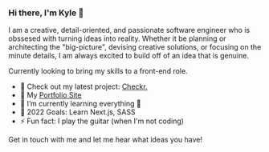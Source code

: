 ### Hi there, I'm Kyle 👋

I am a creative, detail-oriented, and passionate software engineer who is obssesed with turning ideas into reality. Whether it be planning or architecting the "big-picture", devising creative solutions, or focusing on the minute details, I am always excited to build off of an idea that is genuine.

Currently looking to bring my skills to a front-end role. 

- 🔭 Check out my latest project: [Checkr.](https://github.com/kylejcho/checkr-react)
- 📑 My [Portfolio Site](https://kylejcho.github.io/portfolio/)
- 🌱 I’m currently learning everything 🤣
- 🥅 2022 Goals: Learn Next.js, SASS
- ⚡ Fun fact: I play the guitar (when I'm not coding)

Get in touch with me and let me hear what ideas you have!

